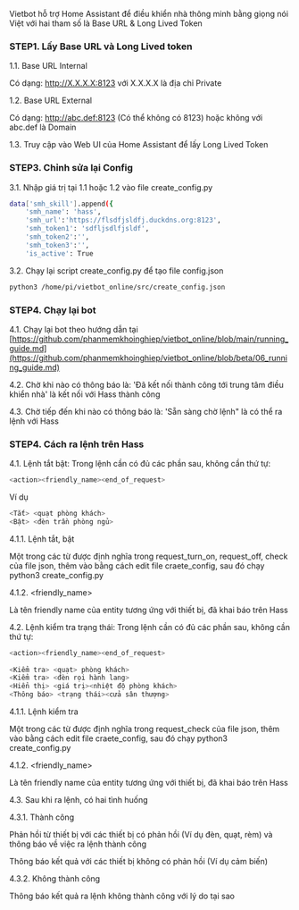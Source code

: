 Vietbot hỗ trợ Home Assistant để điều khiển nhà thông minh bằng giọng nói Việt với hai tham số là Base URL & Long Lived Token

### STEP1. Lấy Base URL và Long Lived token

1.1. Base URL Internal

Có dạng: http://X.X.X.X:8123 với X.X.X.X là địa chỉ Private

1.2. Base URL External

Có dạng: http://abc.def:8123 (Có thể không có 8123) hoặc không với abc.def là Domain

1.3. Truy cập vào Web UI của Home Assistant để lấy Long Lived Token 

### STEP3.  Chỉnh sửa lại Config

3.1. Nhập giá trị tại 1.1 hoặc 1.2 vào file create_config.py

```sh
data['smh_skill'].append({
    'smh_name': 'hass',
    'smh_url':'https://flsdfjsldfj.duckdns.org:8123',
    'smh_token1': 'sdfljsdlfjsldf',
    'smh_token2':'',
    'smh_token3':'',
    'is_active': True        
```
3.2. Chạy lại script create_config.py để tạo file config.json

```sh
python3 /home/pi/vietbot_online/src/create_config.json
```

### STEP4. Chạy lại bot

4.1. Chạy lại bot theo hướng dẫn tại [https://github.com/phanmemkhoinghiep/vietbot_online/blob/main/running_guide.md](https://github.com/phanmemkhoinghiep/vietbot_online/blob/beta/06_running_guide.md)

4.2. Chờ khi nào có thông báo là: 'Đã kết nối thành công tới trung tâm điều khiển nhà' là kết nối với Hass thành công

4.3. Chờ tiếp đến khi nào có thông báo là: 'Sẵn sàng chờ lệnh" là có thể ra lệnh với Hass

### STEP4. Cách ra lệnh trên Hass

4.1. Lệnh tắt bật: Trong lệnh cần có đủ các phần sau, không cần thứ tự:

```sh
<action><friendly_name><end_of_request>
```
Ví dụ

```sh
<Tắt> <quạt phòng khách>
<Bật> <đèn trần phòng ngủ>  
```
4.1.1. <action> Lệnh tắt, bật

Một trong các từ được định nghĩa trong request_turn_on, request_off, check của file json, thêm vào bằng cách edit file craete_config, sau đó chạy python3 create_config.py 

4.1.2. <friendly_name>

Là tên friendly name của entity tương ứng với thiết bị, đã khai báo trên Hass
  
4.2. Lệnh kiểm tra trạng thái: Trong lệnh cần có đủ các phần sau, không cần thứ tự:

```sh
<action><friendly_name><end_of_request>
  
<Kiểm tra> <quạt> phòng khách>
<Kiểm tra> <đèn rọi hành lang>
<Hiển thị> <giá trị><nhiệt độ phòng khách>
<Thông báo> <trạng thái><cửa sân thượng>
```
4.1.1. <action> Lệnh kiểm tra

Một trong các từ được định nghĩa trong request_check của file json, thêm vào bằng cách edit file craete_config, sau đó chạy python3 create_config.py 

4.1.2. <friendly_name>

Là tên friendly name của entity tương ứng với thiết bị, đã khai báo trên Hass

4.3. Sau khi ra lệnh, có hai tình huống

4.3.1. Thành công

Phản hồi từ thiết bị với các thiết bị có phản hồi (Ví dụ đèn, quạt, rèm) và  thông báo về việc ra lệnh thành công

Thông báo kết quả với các thiết bị không có phản hồi (Ví dụ cảm biến)

4.3.2. Không thành công

Thông báo kết quả ra lệnh không thành công với lý do tại sao
